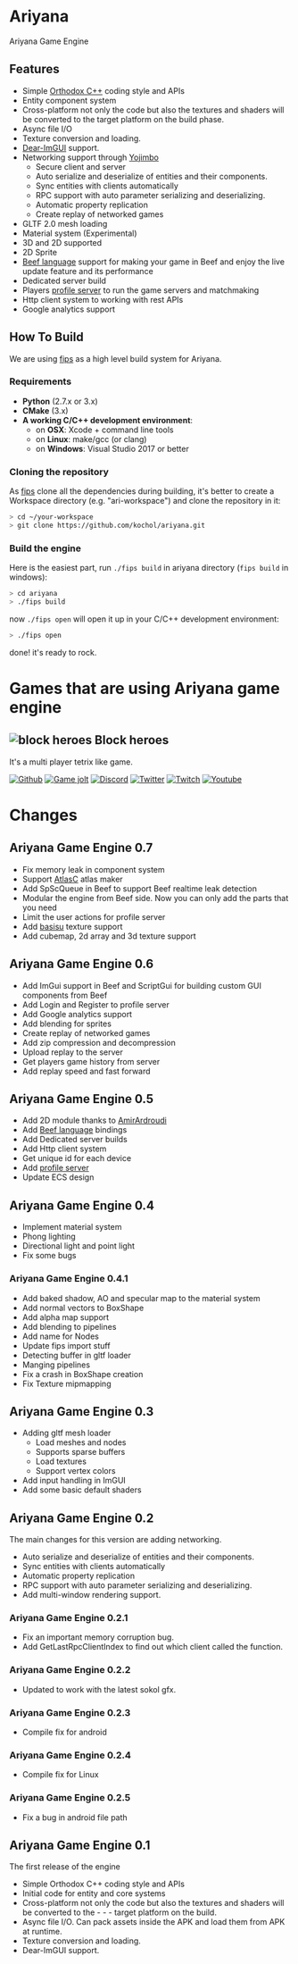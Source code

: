 # Ariyana

Ariyana Game Engine

## Features

- Simple [Orthodox C++](https://gist.github.com/bkaradzic/2e39896bc7d8c34e042b) coding style and APIs
- Entity component system
- Cross-platform not only the code but also the textures and shaders will be converted to the target platform on the build phase.
- Async file I/O
- Texture conversion and loading.
- [Dear-ImGUI](https://github.com/ocornut/imgui) support.
- Networking support through [Yojimbo](https://github.com/networkprotocol/yojimbo)
  - Secure client and server
  - Auto serialize and deserialize of entities and their components.
  - Sync entities with clients automatically
  - RPC support with auto parameter serializing and deserializing.
  - Automatic property replication
  - Create replay of networked games
- GLTF 2.0 mesh loading
- Material system (Experimental)
- 3D and 2D supported
- 2D Sprite
- [Beef language](https://www.beeflang.org/) support for making your game in Beef and enjoy the live update feature and its performance
- Dedicated server build
- Players [profile server](https://github.com/kochol/AriyanaProfileServer) to run the game servers and matchmaking
- Http client system to working with rest APIs
- Google analytics support

## How To Build

We are using [fips](https://github.com/floooh/fips) as a high level build system for Ariyana.

### Requirements

- **Python** (2.7.x or 3.x)
- **CMake** (3.x)
- **A working C/C++ development environment**:
    - on **OSX**: Xcode + command line tools
    - on **Linux**: make/gcc (or clang)
    - on **Windows**: Visual Studio 2017 or better

### Cloning the repository

As [fips](https://github.com/floooh/fips) clone all the dependencies during building, 
it's better to create a Workspace directory (e.g. "ari-workspace") and clone the repository in it:

```bash
> cd ~/your-workspace
> git clone https://github.com/kochol/ariyana.git
```

### Build the engine

Here is the easiest part, run ```./fips build``` in ariyana directory (```fips build``` in windows):

```bash
> cd ariyana   
> ./fips build
```

now ```./fips open``` will open it up in your C/C++ development environment:

```bash   
> ./fips open
```

done! it's ready to rock.

# Games that are using Ariyana game engine

## ![block heroes](https://github.com/kochol/ariyana/raw/master/docs/images/logo2.jpg) Block heroes

It's a multi player tetrix like game.

[![Github](https://cdn3.iconfinder.com/data/icons/social-media-2169/24/social_media_social_media_logo_github_2-64.png)](https://github.com/kochol/blockheroes)
[![Game jolt](https://upload.wikimedia.org/wikipedia/en/thumb/c/c4/Game-jolt-logo.svg/200px-Game-jolt-logo.svg.png)](https://gamejolt.com/games/blockheroes/515039)
[![Discord](https://img.icons8.com/fluent/1x/discord-logo.png)](https://discord.gg/RmKWW45)
[![Twitter](https://cdn2.iconfinder.com/data/icons/social-media-2285/512/1_Twitter_colored_svg-64.png)](https://twitter.com/BlockHeroes)
[![Twitch](https://cdn2.iconfinder.com/data/icons/social-media-2285/512/1_Twitch_colored_svg-64.png)](https://www.twitch.tv/blockheroes)
[![Youtube](https://cdn2.iconfinder.com/data/icons/social-icon-3/512/social_style_3_youtube-64.png)](https://www.youtube.com/channel/UClMLFY20jWjCuZhvrhqLWew)

# Changes

## Ariyana Game Engine 0.7

- Fix memory leak in component system
- Support [AtlasC](https://github.com/septag/atlasc) atlas maker
- Add SpScQueue in Beef to support Beef realtime leak detection
- Modular the engine from Beef side. Now you can only add the parts that you need
- Limit the user actions for profile server
- Add [basisu](https://github.com/BinomialLLC/basis_universal) texture support
- Add cubemap, 2d array and 3d texture support

## Ariyana Game Engine 0.6

- Add ImGui support in Beef and ScriptGui for building custom GUI components from Beef
- Add Login and Register to profile server
- Add Google analytics support
- Add blending for sprites
- Create replay of networked games
- Add zip compression and decompression
- Upload replay to the server
- Get players game history from server
- Add replay speed and fast forward

## Ariyana Game Engine 0.5

- Add 2D module thanks to [AmirArdroudi](https://github.com/AmirArdroudi)
- Add [Beef language](https://www.beeflang.org/)  bindings
- Add Dedicated server builds
- Add Http client system
- Get unique id for each device
- Add [profile server](https://github.com/kochol/AriyanaProfileServer)
- Update ECS design 

## Ariyana Game Engine 0.4

- Implement material system
- Phong lighting
- Directional light and point light
- Fix some bugs

### Ariyana Game Engine 0.4.1

- Add baked shadow, AO and specular map to the material system
- Add normal vectors to BoxShape
- Add alpha map support
- Add blending to pipelines
- Add name for Nodes
- Update fips import stuff
- Detecting buffer in gltf loader
- Manging pipelines
- Fix a crash in BoxShape creation
- Fix Texture mipmapping

## Ariyana Game Engine 0.3

- Adding gltf mesh loader
  - Load meshes and nodes
  - Supports sparse buffers
  - Load textures
  - Support vertex colors
- Add input handling in ImGUI
- Add some basic default shaders

## Ariyana Game Engine 0.2

The main changes for this version are adding networking.

- Auto serialize and deserialize of entities and their components.
- Sync entities with clients automatically
- Automatic property replication
- RPC support with auto parameter serializing and deserializing.
- Add multi-window rendering support.

### Ariyana Game Engine 0.2.1

- Fix an important memory corruption bug.
- Add GetLastRpcClientIndex to find out which client called the function.

### Ariyana Game Engine 0.2.2

- Updated to work with the latest sokol gfx.

### Ariyana Game Engine 0.2.3

- Compile fix for android

### Ariyana Game Engine 0.2.4

- Compile fix for Linux

### Ariyana Game Engine 0.2.5

- Fix a bug in android file path

## Ariyana Game Engine 0.1

The first release of the engine

- Simple Orthodox C++ coding style and APIs
- Initial code for entity and core systems
- Cross-platform not only the code but also the textures and shaders will be converted to the - - - target platform on the build.
- Async file I/O. Can pack assets inside the APK and load them from APK at runtime.
- Texture conversion and loading.
- Dear-ImGUI support.
